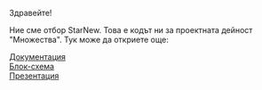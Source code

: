 Здравейте!

Ние сме отбор StarNew. Това е кодът ни за проектната дейност "Множества". Тук може да откриете още:

<a href = "https://codingburgas-my.sharepoint.com/:b:/g/personal/srandonova18_codingburgas_bg/EZd_Hk1U0rlNlBlYGIyPZkUBegwjbU7eg3VxMWxOdPr_Rg?e=kKNjfw">Документация</a>
<br>
<a href = "https://codingburgas-my.sharepoint.com/:i:/g/personal/srandonova18_codingburgas_bg/Eexc-u41rNtImgmxhZSE43ABE4MdHXDeZ6QLPSzOSpNUhw?e=7Tf15K"> Блок-схема </a>
<br>
<a href = "https://codingburgas-my.sharepoint.com/:p:/g/personal/knandrikov18_codingburgas_bg/EVU0Djtxvb5Bo8LKRog8cjkBNf141Nf8wDt9lw4m7uTYzg?e=wYwVFZ"> Презентация </a>
<br>
